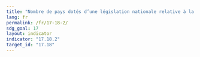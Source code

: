 ```yaml
---
title: "Nombre de pays dotés d’une législation nationale relative à la statistique conforme aux Principes fondamentaux de la statistique officielle"
lang: fr
permalink: /fr/17-18-2/
sdg_goal: 17
layout: indicator
indicator: "17.18.2"
target_id: "17.18"
---
```


